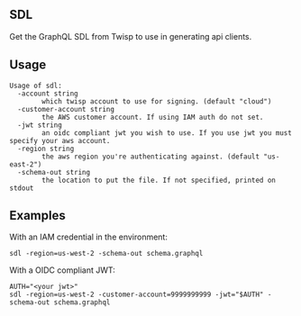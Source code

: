 SDL
-----------

Get the GraphQL SDL from Twisp to use in generating api clients.

## Usage

```
Usage of sdl:
  -account string
    	which twisp account to use for signing. (default "cloud")
  -customer-account string
    	the AWS customer account. If using IAM auth do not set.
  -jwt string
    	an oidc compliant jwt you wish to use. If you use jwt you must specify your aws account.
  -region string
    	the aws region you're authenticating against. (default "us-east-2")
  -schema-out string
    	the location to put the file. If not specified, printed on stdout
```


## Examples

With an IAM credential in the environment:
```
sdl -region=us-west-2 -schema-out schema.graphql
```

With a OIDC compliant JWT:
```
AUTH="<your jwt>"
sdl -region=us-west-2 -customer-account=9999999999 -jwt="$AUTH" -schema-out schema.graphql
```
